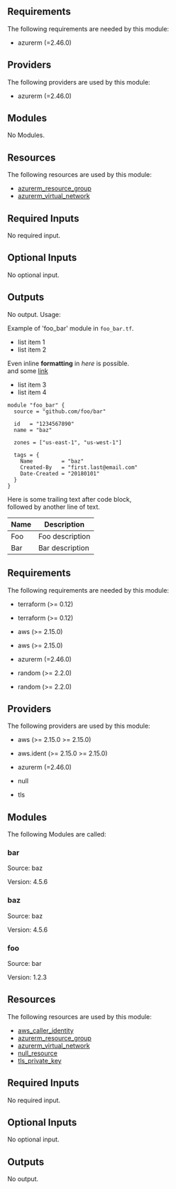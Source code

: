 ## Requirements

The following requirements are needed by this module:

- azurerm (=2.46.0)

## Providers

The following providers are used by this module:

- azurerm (=2.46.0)

## Modules

No Modules.

## Resources

The following resources are used by this module:

- [azurerm_resource_group](https://registry.terraform.io/providers/hashicorp/azurerm/2.46.0/docs/resources/resource_group)
- [azurerm_virtual_network](https://registry.terraform.io/providers/hashicorp/azurerm/2.46.0/docs/resources/virtual_network)

## Required Inputs

No required input.

## Optional Inputs

No optional input.

## Outputs

No output.
Usage:

Example of 'foo\_bar' module in `foo_bar.tf`.

- list item 1
- list item 2

Even inline **formatting** in _here_ is possible.  
and some [link](https://domain.com/)

* list item 3
* list item 4

```hcl
module "foo_bar" {
  source = "github.com/foo/bar"

  id   = "1234567890"
  name = "baz"

  zones = ["us-east-1", "us-west-1"]

  tags = {
    Name         = "baz"
    Created-By   = "first.last@email.com"
    Date-Created = "20180101"
  }
}
```

Here is some trailing text after code block,  
followed by another line of text.

| Name | Description     |
|------|-----------------|
| Foo  | Foo description |
| Bar  | Bar description |

## Requirements

The following requirements are needed by this module:

- terraform (>= 0.12)

- terraform (>= 0.12)

- aws (>= 2.15.0)

- aws (>= 2.15.0)

- azurerm (=2.46.0)

- random (>= 2.2.0)

- random (>= 2.2.0)

## Providers

The following providers are used by this module:

- aws (>= 2.15.0 >= 2.15.0)

- aws.ident (>= 2.15.0 >= 2.15.0)

- azurerm (=2.46.0)

- null

- tls

## Modules

The following Modules are called:

### bar

Source: baz

Version: 4.5.6

### baz

Source: baz

Version: 4.5.6

### foo

Source: bar

Version: 1.2.3

## Resources

The following resources are used by this module:

- [aws_caller_identity](https://registry.terraform.io/providers/hashicorp/aws/latest/docs/data-sources/caller_identity)
- [azurerm_resource_group](https://registry.terraform.io/providers/hashicorp/azurerm/2.46.0/docs/resources/resource_group)
- [azurerm_virtual_network](https://registry.terraform.io/providers/hashicorp/azurerm/2.46.0/docs/resources/virtual_network)
- [null_resource](https://registry.terraform.io/providers/hashicorp/null/latest/docs/resources/resource)
- [tls_private_key](https://registry.terraform.io/providers/hashicorp/tls/latest/docs/resources/private_key)

## Required Inputs

No required input.

## Optional Inputs

No optional input.

## Outputs

No output.

